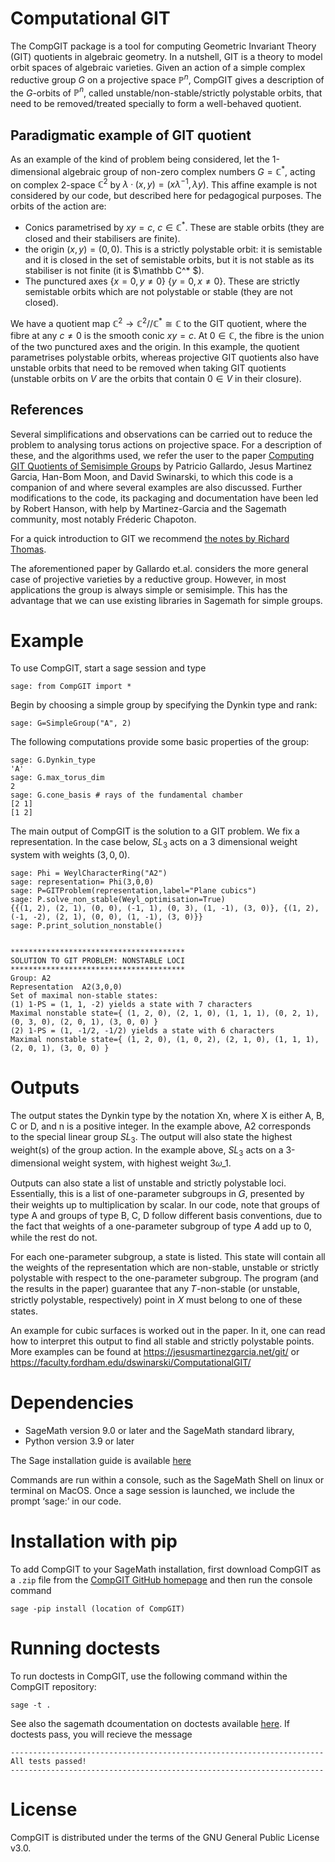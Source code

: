 # Computational GIT

The CompGIT package is a tool for computing Geometric Invariant Theory (GIT) quotients in algebraic geometry. In a nutshell, GIT is a theory to model orbit spaces of algebraic varieties. Given an action of a simple complex reductive group $G$ on a projective space $\mathbb{P}^n$, CompGIT gives a description of the $G$-orbits of $\mathbb{P}^n$, called unstable/non-stable/strictly polystable orbits, that need to be removed/treated specially to form a well-behaved quotient. 

## Paradigmatic example of GIT quotient
As an example of the kind of problem being considered, let the 1-dimensional algebraic group of non-zero complex numbers $G=\mathbb C^*$, acting on complex 2-space $\mathbb C^2$ by $\lambda · (x, y) = (x\lambda^{-1}, \lambda y)$. This affine example is not considered by our code, but described here for pedagogical purposes. The orbits of the action are:
* Conics parametrised by $xy = c$, $c\in \mathbb C^*$. These are stable orbits (they are closed and their stabilisers are finite).
* the origin $(x, y) = (0, 0)$. This is a strictly polystable orbit: it is semistable and it is closed in the set of semistable orbits, but it is not stable as its stabiliser is not finite (it is $\mathbb C^* $).
* The punctured axes $\{x = 0, y\neq 0\}$  $\{y = 0, x\neq 0\}$. These are strictly semistable orbits which are not polystable or stable (they are not closed).

We have a quotient map $\mathbb C^2 \rightarrow \mathbb C^2//\mathbb C^* \cong \mathbb C$ to the GIT quotient, where the fibre at any $c\neq 0$ is the smooth conic $xy=c$. At $0\in \mathbb C$, the fibre is the union of the two punctured axes and the origin. In this example, the quotient parametrises polystable orbits, whereas projective GIT quotients also have unstable orbits that need to be removed when taking GIT quotients (unstable orbits on $V$ are the orbits that contain $0\in V$ in their closure).

## References
Several simplifications and observations can be carried out to reduce the problem to analysing torus actions on projective space. For a description of these, and the algorithms used, we refer the user to the paper [Computing GIT Quotients of Semisimple Groups](https://arxiv.org/abs/2308.08049) by Patricio Gallardo, Jesus Martinez Garcia, Han-Bom Moon, and David Swinarski, to which this code is a companion of and where several examples are also discussed. Further modifications to the code, its packaging and documentation have been led by Robert Hanson, with help by Martinez-Garcia and the Sagemath community, most notably Fréderic Chapoton. 

For a quick introduction to GIT we recommend [the notes by Richard Thomas](https://arxiv.org/abs/math/0512411).

The aforementioned paper by Gallardo et.al. considers the more general case of projective varieties by a reductive group. However, in most applications the group is always simple or semisimple. This has the advantage that we can use existing libraries in Sagemath for simple groups.

# Example 

To use CompGIT, start a sage session and type 

```
sage: from CompGIT import *
```

Begin by choosing a simple group by specifying the Dynkin type and rank: 

```
sage: G=SimpleGroup("A", 2)
```

The following computations provide some basic properties of the group: 

```
sage: G.Dynkin_type 
'A'
sage: G.max_torus_dim 
2
sage: G.cone_basis # rays of the fundamental chamber
[2 1]
[1 2]
```

The main output of CompGIT is the solution to a GIT problem. We fix a representation. In the case below, $SL_3$ acts on a 3 dimensional weight system with weights $(3,0,0)$.

```
sage: Phi = WeylCharacterRing("A2")
sage: representation= Phi(3,0,0)
sage: P=GITProblem(representation,label="Plane cubics")
sage: P.solve_non_stable(Weyl_optimisation=True)
{{(1, 2), (2, 1), (0, 0), (-1, 1), (0, 3), (1, -1), (3, 0)}, {(1, 2), (-1, -2), (2, 1), (0, 0), (1, -1), (3, 0)}}
sage: P.print_solution_nonstable()


***************************************
SOLUTION TO GIT PROBLEM: NONSTABLE LOCI
***************************************
Group: A2
Representation  A2(3,0,0)
Set of maximal non-stable states:
(1) 1-PS = (1, 1, -2) yields a state with 7 characters
Maximal nonstable state={ (1, 2, 0), (2, 1, 0), (1, 1, 1), (0, 2, 1), (0, 3, 0), (2, 0, 1), (3, 0, 0) }
(2) 1-PS = (1, -1/2, -1/2) yields a state with 6 characters
Maximal nonstable state={ (1, 2, 0), (1, 0, 2), (2, 1, 0), (1, 1, 1), (2, 0, 1), (3, 0, 0) }
```


# Outputs 

The output states the Dynkin type by the notation Xn, where X is either A, B, C or D, and n is a positive integer. In the example above, A2 corresponds to the special linear group $SL_3$. The output will also state the highest weight(s) of the group action. In the example above, $SL_3$ acts on a 3-dimensional weight system, with highest weight 3𝜔_1.

Outputs can also state a list of unstable and strictly polystable loci. Essentially, this is a list of one-parameter subgroups in 𝐺, presented by their weights up to multiplication by scalar. In our code, note that groups of type A and groups of type B, C, D follow different basis conventions, due to the fact that weights of a one-parameter subgroup of type 𝐴 add up to 0, while the rest do not. 

For each one-parameter subgroup, a state is listed. This state will contain all the weights of the representation which are non-stable, unstable or strictly polystable with respect to the one-parameter subgroup. The program (and the results in the paper) guarantee that any 𝑇-non-stable (or unstable, strictly polystable, respectively) point in 𝑋 must belong to one of these states. 

An example for cubic surfaces is worked out in the paper. In it, one can read how to interpret this output to find all stable and strictly polystable points. More examples can be found at https://jesusmartinezgarcia.net/git/ or https://faculty.fordham.edu/dswinarski/ComputationalGIT/ 

# Dependencies 

* SageMath version 9.0 or later and the SageMath standard library, 
* Python version 3.9 or later

The Sage installation guide is available [here](https://doc.sagemath.org/html/en/installation/index.html)

Commands are run within a console, such as the SageMath Shell on linux or terminal on MacOS. Once a sage session is launched, we include the prompt ‘sage:’ in our code.  
 
# Installation with pip 

To add CompGIT to your SageMath installation, first download CompGIT as a ```.zip``` file from the [CompGIT GitHub homepage](https://github.com/Robbie-H/CompGIT) and then run the console command 

```
sage -pip install (location of CompGIT)
```

# Running doctests

To run doctests in CompGIT, use the following command within the CompGIT repository: 

```
sage -t .
```

See also the sagemath dcoumentation on doctests available [here](https://doc.sagemath.org/html/en/developer/doctesting.html). If doctests pass, you will recieve the message 

```
----------------------------------------------------------------------
All tests passed!
----------------------------------------------------------------------
```

# License
CompGIT is distributed under the terms of the GNU General Public License v3.0. 
